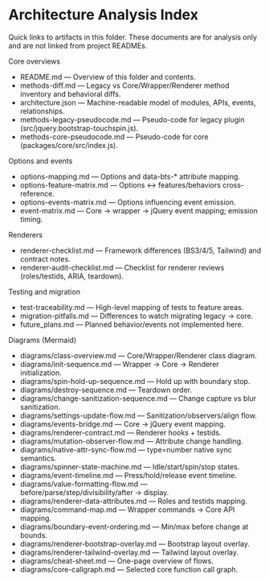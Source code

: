 # Architecture Analysis Index

Quick links to artifacts in this folder. These documents are for analysis only and are not linked from project READMEs.

Core overviews
- README.md — Overview of this folder and contents.
- methods-diff.md — Legacy vs Core/Wrapper/Renderer method inventory and behavioral diffs.
- architecture.json — Machine-readable model of modules, APIs, events, relationships.
- methods-legacy-pseudocode.md — Pseudo-code for legacy plugin (src/jquery.bootstrap-touchspin.js).
- methods-core-pseudocode.md — Pseudo-code for core (packages/core/src/index.js).

Options and events
- options-mapping.md — Options and data-bts-* attribute mapping.
- options-feature-matrix.md — Options ↔ features/behaviors cross-reference.
- options-events-matrix.md — Options influencing event emission.
- event-matrix.md — Core → wrapper → jQuery event mapping; emission timing.

Renderers
- renderer-checklist.md — Framework differences (BS3/4/5, Tailwind) and contract notes.
- renderer-audit-checklist.md — Checklist for renderer reviews (roles/testids, ARIA, teardown).

Testing and migration
- test-traceability.md — High-level mapping of tests to feature areas.
- migration-pitfalls.md — Differences to watch migrating legacy → core.
- future_plans.md — Planned behavior/events not implemented here.

Diagrams (Mermaid)
- diagrams/class-overview.md — Core/Wrapper/Renderer class diagram.
- diagrams/init-sequence.md — Wrapper → Core → Renderer initialization.
- diagrams/spin-hold-up-sequence.md — Hold up with boundary stop.
- diagrams/destroy-sequence.md — Teardown order.
- diagrams/change-sanitization-sequence.md — Change capture vs blur sanitization.
- diagrams/settings-update-flow.md — Sanitization/observers/align flow.
- diagrams/events-bridge.md — Core → jQuery event mapping.
- diagrams/renderer-contract.md — Renderer hooks + testids.
- diagrams/mutation-observer-flow.md — Attribute change handling.
- diagrams/native-attr-sync-flow.md — type=number native sync semantics.
- diagrams/spinner-state-machine.md — Idle/start/spin/stop states.
- diagrams/event-timeline.md — Press/hold/release event timeline.
- diagrams/value-formatting-flow.md — before/parse/step/divisibility/after → display.
- diagrams/renderer-data-attributes.md — Roles and testids mapping.
- diagrams/command-map.md — Wrapper commands → Core API mapping.
- diagrams/boundary-event-ordering.md — Min/max before change at bounds.
- diagrams/renderer-bootstrap-overlay.md — Bootstrap layout overlay.
- diagrams/renderer-tailwind-overlay.md — Tailwind layout overlay.
- diagrams/cheat-sheet.md — One-page overview of flows.
- diagrams/core-callgraph.md — Selected core function call graph.

